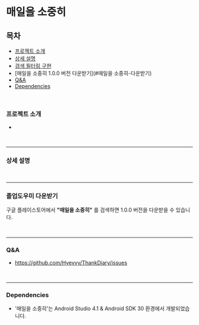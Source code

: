 # 매일을 소중히

## 목차
* [프로젝트 소개](#프로젝트-소개)
* [상세 설명](#상세-설명)
* [검색 필터링 구현](#검색-필터링-기능-구현)
* [매일을 소중히 1.0.0 버전 다운받기](#매일을 소중히-다운받기)
* [Q&A](#qa)
* [Dependencies](#dependencies)

</br>

### 프로젝트 소개

* 



</br>

***
### 상세 설명


 



</br>

***
### 졸업도우미 다운받기



구글 플레이스토어에서 **"매일을 소중히"** 를 검색하면 1.0.0 버전을 다운받을 수 있습니다.



</br>


***
### Q&A

* https://github.com/Hyevvy/ThankDiary/issues


</br>

***
### Dependencies

* '매일을 소중히'는 Android Studio 4.1 & Android SDK 30 환경에서 개발되었습니다.
